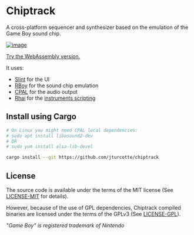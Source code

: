 # Chiptrack

A cross-platform sequencer and synthesizer based on the emulation of the Game Boy sound chip.

[![image](https://user-images.githubusercontent.com/839935/173205865-e4ce44f0-75d3-4c26-8230-6d04aaa9dcdd.png)](https://jturcotte.github.io/chiptrack)

[Try the WebAssembly version.](https://jturcotte.github.io/chiptrack)

It uses:

- [Slint](https://github.com/slint-ui/slint) for the UI
- [RBoy](https://github.com/mvdnes/rboy) for the sound chip emulation
- [CPAL](https://github.com/RustAudio/cpal) for the audio output
- [Rhai](https://github.com/rhaiscript/rhai) for the [instruments scripting](res/default-instruments.rhai)

## Install using Cargo

```bash
# On Linux you might need CPAL local dependencies:
# sudo apt install libasound2-dev
# OR
# sudo yum install alsa-lib-devel

cargo install --git https://github.com/jturcotte/chiptrack
```

## License

The source code is available under the terms of the MIT license
(See [LICENSE-MIT](LICENSE-MIT) for details).

However, because of the use of GPL dependencies, Chiptrack compiled binaries
are licensed under the terms of the GPLv3 (See [LICENSE-GPL](LICENSE-GPL)).

*"Game Boy" is registered trademark of Nintendo*
